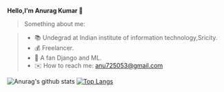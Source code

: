 **Hello,I'm Anurag Kumar 👋**
>Something about me:

> - :books: Undegrad at Indian institute of information technology,Sricity.
> - :moneybag: Freelancer.
> - 🌱 A fan Django and ML.
> - ✉️ How to reach me: anu725053@gmail.com

![Anurag's github stats](https://github-readme-stats.vercel.app/api?username=anu725053&show_icons=true&theme=dracula)
[![Top Langs](https://github-readme-stats.vercel.app/api/top-langs/?username=anu725053&layout=compact)](https://github.com/anuraghazra/github-readme-stats)
